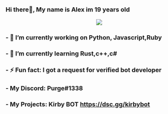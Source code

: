 ### Hi there👋, My name is Alex im 19 years old
<p align="center"><img src="https://i.imgur.com/A6bWGFl.gif"/></p>



### - 🔭 I’m currently working on Python, Javascript,Ruby
### - 🌱 I’m currently learning Rust,c++,c#
### - ⚡ Fun fact: I got a request for verified bot developer
### - My Discord: Purge#1338
### - My Projects: Kirby BOT https://dsc.gg/kirbybot

